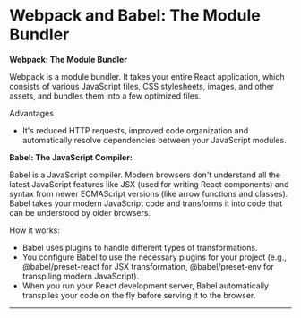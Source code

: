 # Webpack and Babel: The Module Bundler


**Webpack: The Module Bundler**

Webpack is a module bundler. It takes your entire React application, which consists of various JavaScript files, CSS stylesheets, images, and other assets, and bundles them into a few optimized files.

Advantages

- It's reduced HTTP requests, improved code organization and automatically resolve dependencies between your JavaScript modules.



**Babel: The JavaScript Compiler:**

Babel is a JavaScript compiler. Modern browsers don't understand all the latest JavaScript features like JSX (used for writing React components) and syntax from newer ECMAScript versions (like arrow functions and classes). Babel takes your modern JavaScript code and transforms it into code that can be understood by older browsers.

How it works:

- Babel uses plugins to handle different types of transformations.
- You configure Babel to use the necessary plugins for your project (e.g., @babel/preset-react for JSX transformation, @babel/preset-env for transpiling modern JavaScript).
- When you run your React development server, Babel automatically transpiles your code on the fly before serving it to the browser.

<hr>
